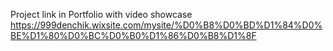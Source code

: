 Project link in Portfolio with video showcase
https://999denchik.wixsite.com/mysite/%D0%B8%D0%BD%D1%84%D0%BE%D1%80%D0%BC%D0%B0%D1%86%D0%B8%D1%8F
